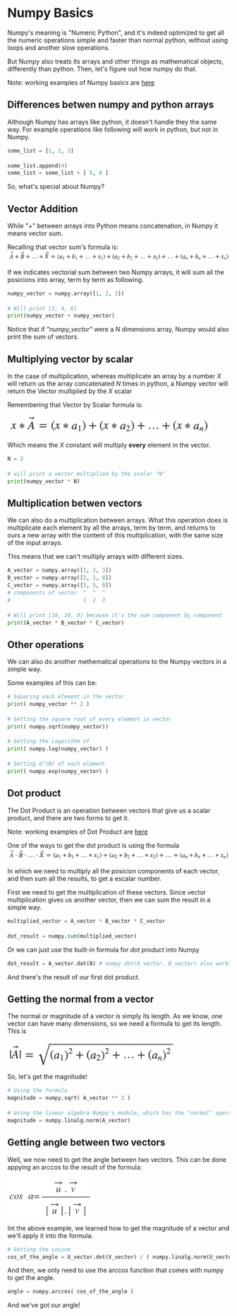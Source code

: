 # Numpy Basics

Numpy's meaning is "Numeric Python", and it's indeed optimized to get all the numeric operations simple and faster than normal python, without using loops and another slow operations.

But Numpy also treats its arrays and other things as mathematical objects, differently than python. Then, let's figure out how numpy do that.

Note: working examples of Numpy basics are [here](https://github.com/SrChach/numpy_stack_and_algorithms/blob/master/numpy/basics.py)

## Differences betwen numpy and python arrays

Although Numpy has arrays like python, it doesn't handle they the same way. For example operations like following will work in python, but not in Numpy.

``` python
some_list = [1, 2, 3]

some_list.append(4)
some_list = some_list + [ 5, 6 ]
```

So, what's special about Numpy?

## Vector Addition

While "+" between arrays into Python means concatenation, in Numpy it means vector sum.

Recalling that vector sum's formula is:
![vector_sum](../images/vector_sum.png)

If we indicates vectorial sum between two Numpy arrays, it will sum all the posicions into array, term by term as following.

``` python
numpy_vector = numpy.array([1, 2, 3])

# Will print [2, 4, 6]
print(numpy_vector + numpy_vector)
```

Notice that if *"numpy_vector"* were a *N* dimensions array, Numpy would also print the sum of vectors.

## Multiplying vector by scalar

In the case of multiplication, whereas multiplicate an array by a number *X* will return us the array concatenated *N* times in python, a Numpy vector will return the Vector multiplied by the *X* scalar

Remembering that Vector by Scalar formula is:

![Vector_by_scalar](../images/vector_by_scalar.png)

Which means the *X* constant will multiply **every** element in the vector.

``` python
N = 2

# will print a vector multiplied by the scalar "N"
print(numpy_vector * N)
```

## Multiplication betwen vectors

We can also do a multiplication between arrays. What this operation does is multiplicate each element by all the arrays, term by term, and returns to ours a new array with the content of this multiplication, with the same size of the input arrays.

This means that we can't multiply arrays with different sizes.

``` python
A_vector = numpy.array([1, 2, 3])
B_vector = numpy.array([2, 1, 8])
C_vector = numpy.array([5, 5, 0])
# components of vector  ^  ^  ^
#                       1  2  3

# Will print [10, 10, 0] because it's the sum component by component
print(A_vector * B_vector * C_vector)
```

## Other operations

We can also do another methematical operations to the Numpy vectors in a simple way.

Some examples of this can be:

``` python
# Squaring each element in the vector
print( numpy_vector ** 2 )

# Getting the square root of every element in vector
print( numpy.sqrt(numpy_vector))

# Getting the Logarithm of 
print( numpy.log(numpy_vector) )

# Getting e^(N) of each element
print( numpy.exp(numpy_vector) )
```

## Dot product

The Dot Product is an operation between vectors that give us a scalar product, and there are two forms to get it.

Note: working examples of Dot Product are [here](https://github.com/SrChach/numpy_stack_and_algorithms/blob/master/numpy/dot.py)

One of the ways to get the dot product is using the formula 
![Producto_punto](../images/dot_product.png)

In which we need to multiply all the posicion components of each vector, and then sum all the results, to get a escalar number. 

First we need to get the multiplication of these vectors. Since vector multiplication gives us another vector, then we can sum the result in a simple way.

``` python
multiplied_vector = A_vector * B_vector * C_vector

dot_result = numpy.sum(multiplied_vector)
```

Or we can just use the built-in formula for *dot product* into Numpy

``` python
dot_result = A_vector.dot(B) # numpy.dot(A_vector, B_vector) also works
```

And there's the result of our first dot product.

## Getting the normal from a vector

The normal or magnitude of a vector is simply its length. As we know, one vector can have many dimensions, so we need a formula to get its length. This is

![normal_of_vector](../images/normal_of_vector.png)

So, let's get the magnitude!

``` python
# Using the formula
magnitude = numpy.sqrt( A_vector ** 2 )

# Using the linear algebra Numpy's module, which has the "normal" operation
magnitude = numpy.linalg.norm(A_vector)
```

## Getting angle between two vectors

Well, we now need to get the angle between two vectors. This can be done appying an arccos to the result of the formula:

![coseno_entre_dos_vectores](../images/coseno_entre_dos_vectores.png)

Int the above example, we learned how to get the magnitude of a vector and we'll apply it into the formula.

``` python
# Getting the cosine
cos_of_the_angle = U_vector.dot(V_vector) / ( numpy.linalg.norm(U_vector) * numpy.linalg.norm(V_vector) )
```

And then, we only need to use the arccos function that comes with numpy to get the angle.

``` python
angle = numpy.arccos( cos_of_the_angle )
```

And we've got our angle!

